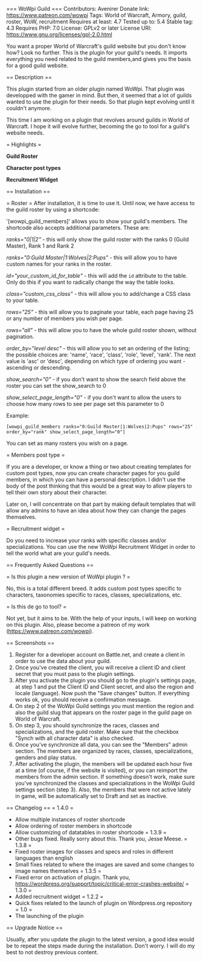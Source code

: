 === WoWpi Guild ===
Contributors: Avenirer
Donate link: https://www.patreon.com/wowpi
Tags: World of Warcraft, Armory, guild, roster, WoW, recruitment
Requires at least: 4.7
Tested up to: 5.4
Stable tag: 4.3
Requires PHP: 7.0
License: GPLv2 or later
License URI: https://www.gnu.org/licenses/gpl-2.0.html

You want a proper World of Warcraft's guild website but you don't know how? Look no further. This is the plugin for your guild's needs. It imports everything you need related to the guild members,and gives you the basis for a good guild website.

== Description ==

This plugin started from an older plugin named WoWpi. That plugin was developped with the gamer in mind. But then, it seemed that a lot of guilds wanted to use the plugin for their needs. So that plugin kept evolving until it couldn't anymore.

This time I am working on a plugin that revolves around guilds in World of Warcraft. I hope it will evolve further, becoming the go to tool for a guild's website needs.

= Highlights =

**Guild Roster**

**Character post types**

**Recruitment Widget**


== Installation ==

= Roster =
After installation, it is time to use it. Until now, we have access to the guild roster by using a shortcode:

'[wowpi_guild_members]' allows you to show your guild's members. The shortcode also accepts additional parameters. These are:

*ranks="0|1|2"* - this will only show the guild roster with the ranks 0 (Guild Master), Rank 1 and Rank 2

*ranks="0:Guild Master|1:Wolves|2:Pups"* - this will allow you to have custom names for your ranks in the roster.

*id="your_custom_id_for_table"* - this will add the `id` attribute to the table. Only do this if you want to radically change the way the table looks.

*class="custom_css_class"* - this will allow you to add/change a CSS class to your table.

*rows="25"* - this will allow you to paginate your table, each page having 25 or any number of members you wish per page.
 
*rows="all"* - this will allow you to have the whole guild roster shown, without pagination.

*order_by="level desc"* - this will allow you to set an ordering of the listing; the possible choices are: 'name', 'race', 'class', 'role', 'level', 'rank'. The next value is 'asc' or 'desc', depending on which type of ordering you want - ascending or descending.

*show_search="0"* - if you don't want to show the search field above the roster you can set the show_search to 0

*show_select_page_length="0"* - if you don't want to allow the users to choose how many rows to see per page set this parameter to 0

Example:

`[wowpi_guild_members ranks="0:Guild Master|1:Wolves|2:Pups" rows="25" order_by="rank" show_select_page_length="0"]`

You can set as many rosters you wish on a page.
 
= Members post type =

If you are a developer, or know a thing or two about creating templates for custom post types, now you can create character pages for you guild members, in which you can have a personal description. I didn't use the body of the post thinking that this would be a great way to allow players to tell their own story about their character.

Later on, I will concentrate on that part by making default templates that will allow any admins to have an idea about how they can change the pages themselves.

= Recruitment widget =

Do you need to increase your ranks with specific classes and/or specializations. You can use the new WoWpi Recruitment Widget in order to tell the world what are your guild's needs.

== Frequently Asked Questions ==

= Is this plugin a new version of WoWpi plugin ? =

No, this is a total different breed. It adds custom post types specific to characters, taxonomies specific to races, classes, specializations, etc.

= Is this de go to tool? =

Not yet, but it aims to be. With the help of your inputs, I will keep on working on this plugin. Also, please become a patreon of my work (https://www.patreon.com/wowpi). 

== Screenshots ==

1. Register for a developer account on Battle.net, and create a client in order to use the data about your guild.
2. Once you've created the client, you will receive a client ID and client secret that you must pass to the plugin settings.
3. After you activate the plugin you should go to the plugin's settings page, at step 1 and put the Client ID and Client secret, and also the region and locale (language). Now push the "Save changes" button. If everything works ok, you should receive a confirmation message.
4. On step 2 of the WoWpi Guild settings you must mention the region and also the guild slug that appears on the roster page in the guild page on World of Warcraft.
5. On step 3, you should synchronize the races, classes and specializations, and the guild roster. Make sure that the checkbox "Synch with all character data" is also checked.
6. Once you've synchronize all data, you can see the "Members" admin section. The members are organized by races, classes, specializations, genders and play status.
7. After activating the plugin, the members will be updated each hour five at a time (of course, if the website is visited), or you can reimport the members from the admin section. If something doesn't work, make sure you've synchronized the classes and specializations in the WoWpi Guild settings section (step 3). Also, the members that were not active lately in game, will be automatically set to Draft and set as inactive.

== Changelog ==
= 1.4.0 =
* Allow multiple instances of roster shortcode
* Allow ordering of roster members in shortcode
* Allow customizing of datatables in roster shortcode
= 1.3.9 =
* Other bugs fixed. Really sorry about this. Thank you, Jesse Meese.
= 1.3.8 =
* Fixed roster images for classes and specs and roles in different languages than english
* Small fixes related to where the images are saved and some changes to image names themselves
= 1.3.5 =
* Fixed error on activation of plugin. Thank you, https://wordpress.org/support/topic/critical-error-crashes-website/
= 1.3.0 =
* Added recruitment widget
= 1.2.2 =
* Quick fixes related to the launch of plugin on Wordpress.org repository
= 1.0 =
* The launching of the plugin

== Upgrade Notice ==

Usually, after you update the plugin to the latest version, a good idea would be to repeat the steps made during the installation. Don't worry. I will do my best to not destroy previous content.

